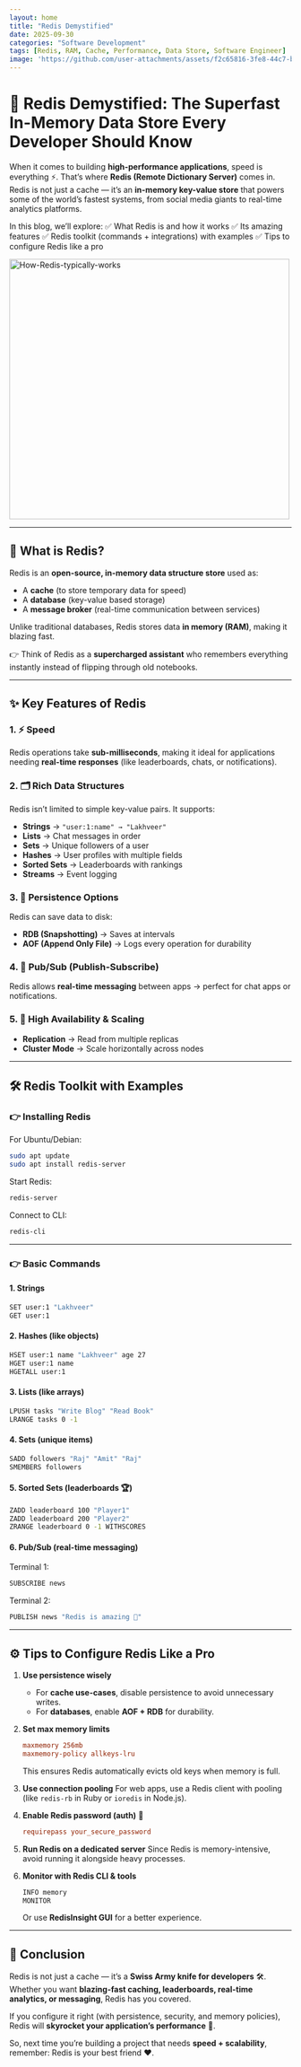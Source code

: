 ```yaml
---
layout: home
title: "Redis Demystified"
date: 2025-09-30
categories: "Software Development"
tags: [Redis, RAM, Cache, Performance, Data Store, Software Engineer]
image: 'https://github.com/user-attachments/assets/f2c65816-3fe8-44c7-b0b2-613eba14890a'
---
```


# 🚀 Redis Demystified: The Superfast In-Memory Data Store Every Developer Should Know

When it comes to building **high-performance applications**, speed is everything ⚡. That’s where **Redis (Remote Dictionary Server)** comes in. Redis is not just a cache — it’s an **in-memory key-value store** that powers some of the world’s fastest systems, from social media giants to real-time analytics platforms.

In this blog, we’ll explore:
✅ What Redis is and how it works
✅ Its amazing features
✅ Redis toolkit (commands + integrations) with examples
✅ Tips to configure Redis like a pro

<img width="500" height="464" alt="How-Redis-typically-works" src="https://github.com/user-attachments/assets/f2c65816-3fe8-44c7-b0b2-613eba14890a" />

---

## 🧠 What is Redis?

Redis is an **open-source, in-memory data structure store** used as:

* A **cache** (to store temporary data for speed)
* A **database** (key-value based storage)
* A **message broker** (real-time communication between services)

Unlike traditional databases, Redis stores data **in memory (RAM)**, making it blazing fast.

👉 Think of Redis as a **supercharged assistant** who remembers everything instantly instead of flipping through old notebooks.

---

## ✨ Key Features of Redis

### 1. ⚡ Speed

Redis operations take **sub-milliseconds**, making it ideal for applications needing **real-time responses** (like leaderboards, chats, or notifications).

### 2. 🗂️ Rich Data Structures

Redis isn’t limited to simple key-value pairs. It supports:

* **Strings** → `"user:1:name" → "Lakhveer"`
* **Lists** → Chat messages in order
* **Sets** → Unique followers of a user
* **Hashes** → User profiles with multiple fields
* **Sorted Sets** → Leaderboards with rankings
* **Streams** → Event logging

### 3. 💾 Persistence Options

Redis can save data to disk:

* **RDB (Snapshotting)** → Saves at intervals
* **AOF (Append Only File)** → Logs every operation for durability

### 4. 📡 Pub/Sub (Publish-Subscribe)

Redis allows **real-time messaging** between apps → perfect for chat apps or notifications.

### 5. 🔄 High Availability & Scaling

* **Replication** → Read from multiple replicas
* **Cluster Mode** → Scale horizontally across nodes

---

## 🛠 Redis Toolkit with Examples

### 👉 Installing Redis

For Ubuntu/Debian:

```bash
sudo apt update
sudo apt install redis-server
```

Start Redis:

```bash
redis-server
```

Connect to CLI:

```bash
redis-cli
```

---

### 👉 Basic Commands

#### 1. Strings

```bash
SET user:1 "Lakhveer"
GET user:1
```

#### 2. Hashes (like objects)

```bash
HSET user:1 name "Lakhveer" age 27
HGET user:1 name
HGETALL user:1
```

#### 3. Lists (like arrays)

```bash
LPUSH tasks "Write Blog" "Read Book"
LRANGE tasks 0 -1
```

#### 4. Sets (unique items)

```bash
SADD followers "Raj" "Amit" "Raj"
SMEMBERS followers
```

#### 5. Sorted Sets (leaderboards 🏆)

```bash
ZADD leaderboard 100 "Player1"
ZADD leaderboard 200 "Player2"
ZRANGE leaderboard 0 -1 WITHSCORES
```

#### 6. Pub/Sub (real-time messaging)

Terminal 1:

```bash
SUBSCRIBE news
```

Terminal 2:

```bash
PUBLISH news "Redis is amazing 🚀"
```

---

## ⚙️ Tips to Configure Redis Like a Pro

1. **Use persistence wisely**

   * For **cache use-cases**, disable persistence to avoid unnecessary writes.
   * For **databases**, enable **AOF + RDB** for durability.

2. **Set max memory limits**

   ```conf
   maxmemory 256mb
   maxmemory-policy allkeys-lru
   ```

   This ensures Redis automatically evicts old keys when memory is full.

3. **Use connection pooling**
   For web apps, use a Redis client with pooling (like `redis-rb` in Ruby or `ioredis` in Node.js).

4. **Enable Redis password (auth)** 🔐

   ```conf
   requirepass your_secure_password
   ```

5. **Run Redis on a dedicated server**
   Since Redis is memory-intensive, avoid running it alongside heavy processes.

6. **Monitor with Redis CLI & tools**

   ```bash
   INFO memory
   MONITOR
   ```

   Or use **RedisInsight GUI** for a better experience.

---

## 🎯 Conclusion

Redis is not just a cache — it’s a **Swiss Army knife for developers** 🛠. Whether you want **blazing-fast caching, leaderboards, real-time analytics, or messaging**, Redis has you covered.

If you configure it right (with persistence, security, and memory policies), Redis will **skyrocket your application’s performance** 🚀.

So, next time you’re building a project that needs **speed + scalability**, remember: Redis is your best friend ❤️.
